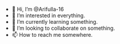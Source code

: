 - 👋 Hi, I’m @Arifulla-16
- 👀 I’m interested in everything.
- 🌱 I’m currently learning something.
- 💞️ I’m looking to collaborate on something.
- 📫 How to reach me somewhere.

<!---
Arifulla-16/Arifulla-16 is a ✨ special ✨ repository because its `README.md` (this file) appears on your GitHub profile.
You can click the Preview link to take a look at your changes.
--->
